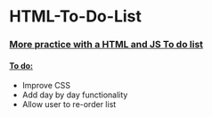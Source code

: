 <h1>HTML-To-Do-List</h1>
<h3><ins>More practice with a HTML and JS To do list</ins></h3>
<h4><ins>To do:</ins></h4>
<ul>
  <li>Improve CSS</li>
  <li>Add day by day functionality</li>
  <li>Allow user to re-order list</li>
</ul>
